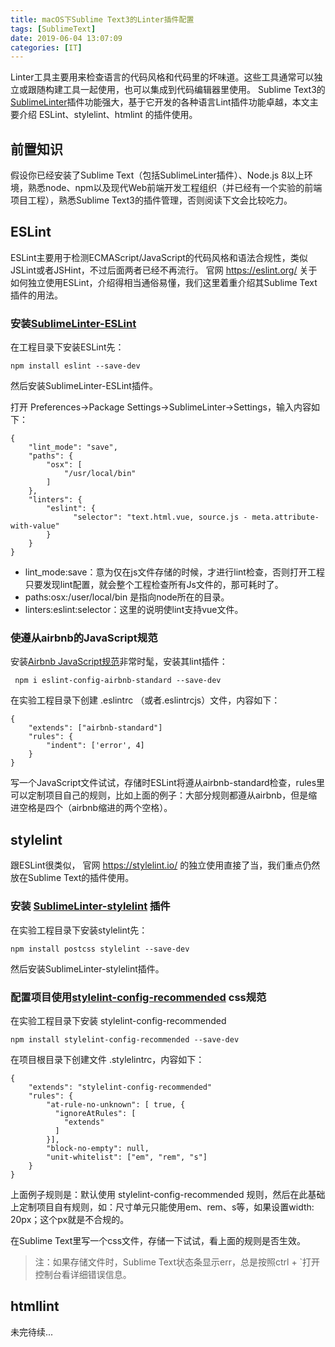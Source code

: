 ```yaml
---
title: macOS下Sublime Text3的Linter插件配置
tags: [SublimeText]
date: 2019-06-04 13:07:09
categories: [IT]
---
```


Linter工具主要用来检查语言的代码风格和代码里的坏味道。这些工具通常可以独立或跟随构建工具一起使用，也可以集成到代码编辑器里使用。
Sublime Text3的 [SublimeLinter](https://packagecontrol.io/packages/SublimeLinter)插件功能强大，基于它开发的各种语言Lint插件功能卓越，本文主要介绍 ESLint、stylelint、htmlint 的插件使用。

## 前置知识

假设你已经安装了Sublime Text（包括SublimeLinter插件）、Node.js 8以上环境，熟悉node、npm以及现代Web前端开发工程组织（并已经有一个实验的前端项目工程），熟悉Sublime Text3的插件管理，否则阅读下文会比较吃力。

## ESLint

ESLint主要用于检测ECMAScript/JavaScript的代码风格和语法合规性，类似JSLint或者JSHint，不过后面两者已经不再流行。
官网 https://eslint.org/ 关于如何独立使用ESLint，介绍得相当通俗易懂，我们这里着重介绍其Sublime Text插件的用法。

### 安装[SublimeLinter-ESLint](https://packagecontrol.io/packages/SublimeLinter-contrib-eslint)

在工程目录下安装ESLint先：
```
npm install eslint --save-dev
```

然后安装SublimeLinter-ESLint插件。

打开 Preferences->Package Settings->SublimeLinter->Settings，输入内容如下：

```
{
    "lint_mode": "save",
    "paths": {
        "osx": [
            "/usr/local/bin"
        ]
    },
    "linters": {
        "eslint": {
              "selector": "text.html.vue, source.js - meta.attribute-with-value"
        }
    }
}
```
* lint_mode:save：意为仅在js文件存储的时候，才进行lint检查，否则打开工程只要发现lint配置，就会整个工程检查所有Js文件的，那可耗时了。
* paths:osx:/user/local/bin 是指向node所在的目录。
* linters:eslint:selector：这里的说明使lint支持vue文件。

### 使遵从airbnb的JavaScript规范

安装[Airbnb JavaScript规范](https://github.com/airbnb/javascript)非常时髦，安装其lint插件：
```
 npm i eslint-config-airbnb-standard --save-dev
```

在实验工程目录下创建 .eslintrc （或者.eslintrcjs）文件，内容如下：

```
{
    "extends": ["airbnb-standard"]
    "rules": {
        "indent": ['error', 4]
    }
}
```

写一个JavaScript文件试试，存储时ESLint将遵从airbnb-standard检查，rules里可以定制项目自己的规则，比如上面的例子：大部分规则都遵从airbnb，但是缩进空格是四个（airbnb缩进的两个空格）。

## stylelint

跟ESLint很类似， 官网 https://stylelint.io/ 的独立使用直接了当，我们重点仍然放在Sublime Text的插件使用。

### 安装 [SublimeLinter-stylelint](https://packagecontrol.io/packages/SublimeLinter-stylelint) 插件

在实验工程目录下安装stylelint先：
```
npm install postcss stylelint --save-dev
```

然后安装SublimeLinter-stylelint插件。

### 配置项目使用[stylelint-config-recommended](https://github.com/stylelint/stylelint-config-recommended) css规范

在实验工程目录下安装 stylelint-config-recommended 

```
npm install stylelint-config-recommended --save-dev
```

在项目根目录下创建文件 .stylelintrc，内容如下：

```
{
    "extends": "stylelint-config-recommended"
    "rules": {
        "at-rule-no-unknown": [ true, {
          "ignoreAtRules": [
            "extends"
          ]
        }],
        "block-no-empty": null,
        "unit-whitelist": ["em", "rem", "s"]
    }
}
```
上面例子规则是：默认使用 stylelint-config-recommended 规则，然后在此基础上定制项目自有规则，如：尺寸单元只能使用em、rem、s等，如果设置width: 20px；这个px就是不合规的。

在Sublime Text里写一个css文件，存储一下试试，看上面的规则是否生效。

>注：如果存储文件时，Sublime Text状态条显示err，总是按照ctrl + \`打开控制台看详细错误信息。

## htmllint

未完待续...

